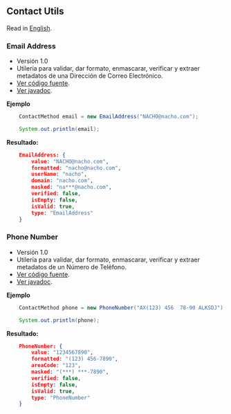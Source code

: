 ## Contact Utils

Read in [English](README.md#contact-utils).

### Email Address

* Versión 1.0
* Utilería para validar, dar formato, enmascarar, verificar y extraer metadatos de una Dirección de Correo Electrónico.
* [Ver código fuente](EmailAddress.java).
* [Ver javadoc](https://iasandoval.github.io/nacho-utils/com/ignaciosandoval/utils/contact/EmailAddress.html).


**Ejemplo**
```java
    ContactMethod email = new EmailAddress("NACHO@nacho.com");

    System.out.println(email);
```

**Resultado:**
```json lines
    EmailAddress: {
        value: "NACHO@nacho.com",
        formatted: "nacho@nacho.com",
        userName: "nacho",
        domain: "nacho.com",
        masked: "na***@nacho.com",
        verified: false,
        isEmpty: false,
        isValid: true,
        type: "EmailAddress"
    }
```

### Phone Number

* Versión 1.0
* Utilería para validar, dar formato, enmascarar, verificar y extraer metadatos de un Número de Teléfono.
* [Ver código fuente](PhoneNumber.java).
* [Ver javadoc](https://iasandoval.github.io/nacho-utils/com/ignaciosandoval/utils/contact/PhoneNumber.html).


**Ejemplo**
```java
    ContactMethod phone = new PhoneNumber("AX(123) 456  78-90 ALKSDJ");

    System.out.println(phone);
```

**Resultado:**
```json lines
    PhoneNumber: {
        value: "1234567890",
        formatted: "(123) 456-7890",
        areaCode: "123",
        masked: "(***) ***-7890",
        verified: false,
        isEmpty: false,
        isValid: true,
        type: "PhoneNumber"
    }
```
